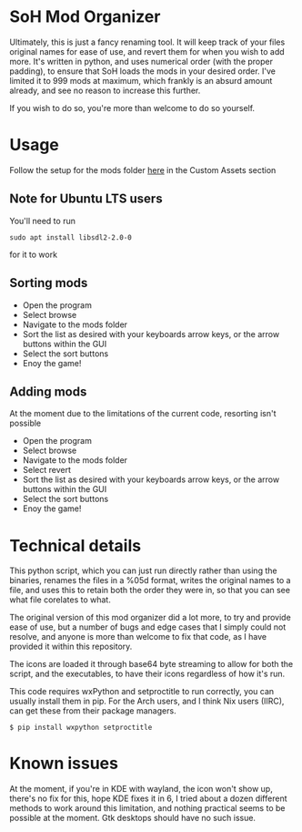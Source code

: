 
# SoH Mod Organizer

Ultimately, this is just a fancy renaming tool. It will keep track of your files original names for ease of use, and revert them for when you wish to add more. It's written in python, and uses numerical order (with the proper padding), to ensure that SoH loads the mods in your desired order. I've limited it to 999 mods at maximum, which frankly is an absurd amount already, and see no reason to increase this further.

If you wish to do so, you're more than welcome to do so yourself.

# Usage

Follow the setup for the mods folder [here](https://github.com/HarbourMasters/Shipwright) in the Custom Assets section

## Note for Ubuntu LTS users
You'll need to run

`sudo apt install libsdl2-2.0-0`

for it to work

## Sorting mods

+ Open the program
+ Select browse
+ Navigate to the mods folder
+ Sort the list as desired with your keyboards arrow keys, or the arrow buttons within the GUI
+ Select the sort buttons
+ Enoy the game!

## Adding mods

At the moment due to the limitations of the current code, resorting isn't possible

+ Open the program
+ Select browse
+ Navigate to the mods folder
+ Select revert
+ Sort the list as desired with your keyboards arrow keys, or the arrow buttons within the GUI
+ Select the sort buttons
+ Enoy the game!

# Technical details
This python script, which you can just run directly rather than using the binaries, renames the files in a %05d format, writes the original names to a file, and uses this to retain both the order they were in, so that you can see what file corelates to what.

The original version of this mod organizer did a lot more, to try and provide ease of use, but a number of bugs and edge cases that I simply could not resolve, and anyone is more than welcome to fix that code, as I have provided it within this repository.

The icons are loaded it through base64 byte streaming to allow for both the script, and the executables, to have their icons regardless of how it's run.

This code requires wxPython and setproctitle to run correctly, you can usually install them in pip. For the Arch users, and I think Nix users (IIRC), can get these from their package managers.

`$ pip install wxpython setproctitle`

# Known issues
At the moment, if you're in KDE with wayland, the icon won't show up, there's no fix for this, hope KDE fixes it in 6, I tried about a dozen different methods to work around this limitation, and nothing practical seems to be possible at the moment. Gtk desktops should have no such issue.
